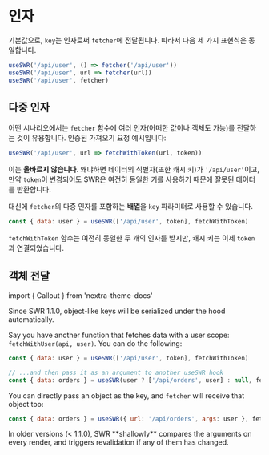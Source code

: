 # 인자

기본값으로, `key`는 인자로써 `fetcher`에 전달됩니다. 따라서 다음 세 가지 표현식은 동일합니다.

```js
useSWR('/api/user', () => fetcher('/api/user'))
useSWR('/api/user', url => fetcher(url))
useSWR('/api/user', fetcher)
```

## 다중 인자

어떤 시나리오에서는 `fetcher` 함수에 여러 인자(어떠한 값이나 객체도 가능)를 전달하는 것이 유용합니다.
인증된 가져오기 요청 예시입니다:

```js
useSWR('/api/user', url => fetchWithToken(url, token))
```

이는 **올바르지 않습니다**. 왜냐하면 데이터의 식별자(또한 캐시 키)가 `'/api/user'`이고,
만약 `token`이 변경되어도 SWR은 여전히 동일한 키를 사용하기 때문에 잘못된 데이터를 반환합니다.

대신에 `fetcher`의 다중 인자를 포함하는 **배열**을 `key` 파라미터로 사용할 수 있습니다.

```js
const { data: user } = useSWR(['/api/user', token], fetchWithToken)
```

`fetchWithToken` 함수는 여전히 동일한 두 개의 인자를 받지만, 캐시 키는 이제 `token`과 연결되었습니다.

## 객체 전달

import { Callout } from 'nextra-theme-docs'

<Callout>
  Since SWR 1.1.0, object-like keys will be serialized under the hood automatically. 
</Callout>
  
Say you have another function that fetches data with a user scope: `fetchWithUser(api, user)`. You can do the following:

```js
const { data: user } = useSWR(['/api/user', token], fetchWithToken)

// ...and then pass it as an argument to another useSWR hook
const { data: orders } = useSWR(user ? ['/api/orders', user] : null, fetchWithUser)
```

You can directly pass an object as the key, and `fetcher` will receive that object too:

```js
const { data: orders } = useSWR({ url: '/api/orders', args: user }, fetcher)
```

<Callout emoji="⚠️">
  In older versions (< 1.1.0), SWR **shallowly** compares the arguments on every render, and triggers revalidation if any of them has changed. 
</Callout>
